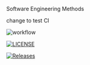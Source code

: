 Software Engineering Methods

change to test CI

![workflow](https://github.com/ellie2009/sem/actions/workflows/main.yml/badge.svg)

[![LICENSE](https://img.shields.io/github/license/ellie2009/sem.svg?style=flat-square)](https://github.com/ellie2009/sem/blob/master/LICENSE)

[![Releases](https://img.shields.io/github/release/ellie2009/sem/all.svg?style=flat-square)](https://github.com/ellie2009/sem/releases)